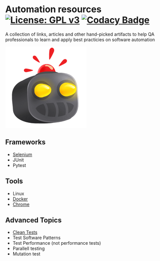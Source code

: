 # Automation resources [![License: GPL v3](https://img.shields.io/badge/License-GPLv3-blue.svg)](https://www.gnu.org/licenses/gpl-3.0) [![Codacy Badge](https://api.codacy.com/project/badge/Grade/cb911d602af6436a9fa5073616aa7815)](https://www.codacy.com/manual/edumco/automation-resources?utm_source=github.com&utm_medium=referral&utm_content=edumco/automation-resources&utm_campaign=Badge_Grade)

A collection of links, articles and other hand-picked artifacts to help QA professionals to learn and apply best practicies on software automation

![Robot icon](https://github.com/edumco/automation-resources/raw/master/icon.png)

## Frameworks

- [Selenium](https://github.com/edumco/automation-resources/tree/master/selenium)
- JUnit
- Pytest

## Tools

- Linux
- [Docker](https://github.com/edumco/automation-resources/tree/master/docker)
- [Chrome](https://github.com/edumco/automation-resources/tree/master/chrome)

## Advanced Topics

- [Clean Tests](https://github.com/edumco/automation-resources/tree/master/clean-tests)
- Test Software Patterns
- Test Performance (not performance tests)
- Parallell testing
- Mutation test
